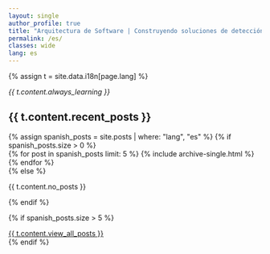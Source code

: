 ```yaml
---
layout: single
author_profile: true
title: "Arquitectura de Software | Construyendo soluciones de detección de fraude | Entusiasta de Ciberseguridad"
permalink: /es/
classes: wide
lang: es
---
```


{% assign t = site.data.i18n[page.lang] %}

_{{ t.content.always_learning }}_

<div class="posts-by-language">
  <h2>{{ t.content.recent_posts }}</h2>
  {% assign spanish_posts = site.posts | where: "lang", "es" %}
  {% if spanish_posts.size > 0 %}
    <div class="entries-list">
      {% for post in spanish_posts limit: 5 %}
        {% include archive-single.html %}
      {% endfor %}
    </div>
  {% else %}
    <p>{{ t.content.no_posts }}</p>
  {% endif %}
  
  {% if spanish_posts.size > 5 %}
    <div class="text-center">
      <a href="/es/posts/" class="btn btn--primary">{{ t.content.view_all_posts }}</a>
    </div>
  {% endif %}
</div>